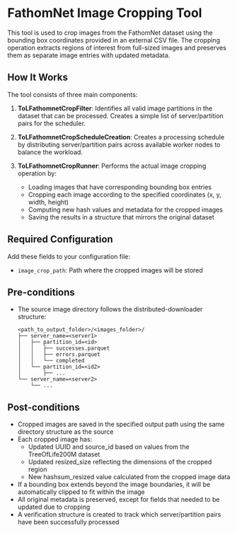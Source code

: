 # FathomNet Image Cropping Tool

This tool is used to crop images from the FathomNet dataset using the bounding box coordinates provided in an external
CSV file. The cropping operation extracts regions of interest from full-sized images and preserves them as separate
image entries with updated metadata.

## How It Works

The tool consists of three main components:

1. **ToLFathomnetCropFilter**: Identifies all valid image partitions in the dataset that can be processed. 
   Creates a simple list of server/partition pairs for the scheduler.

2. **ToLFathomnetCropScheduleCreation**: Creates a processing schedule by distributing server/partition pairs across
   available worker nodes to balance the workload.

3. **ToLFathomnetCropRunner**: Performs the actual image cropping operation by:
    - Loading images that have corresponding bounding box entries
    - Cropping each image according to the specified coordinates (x, y, width, height)
    - Computing new hash values and metadata for the cropped images
    - Saving the results in a structure that mirrors the original dataset

## Required Configuration

Add these fields to your configuration file:

- `image_crop_path`: Path where the cropped images will be stored

## Pre-conditions

- The source image directory follows the distributed-downloader structure:
  ```
  <path_to_output_folder>/<images_folder>/
  ├── server_name=<server1>
  │   ├── partition_id=<id>
  │   │   ├── successes.parquet
  │   │   ├── errors.parquet
  │   │   └── completed
  │   └── partition_id=<id2>
  │       ├── ...
  └── server_name=<server2>
      └── ...
  ```

## Post-conditions

- Cropped images are saved in the specified output path using the same directory structure as the source
- Each cropped image has:
    - Updated UUID and source_id based on values from the TreeOfLife200M dataset
    - Updated resized_size reflecting the dimensions of the cropped region
    - New hashsum_resized value calculated from the cropped image data
- If a bounding box extends beyond the image boundaries, it will be automatically clipped to fit within the image
- All original metadata is preserved, except for fields that needed to be updated due to cropping
- A verification structure is created to track which server/partition pairs have been successfully processed

